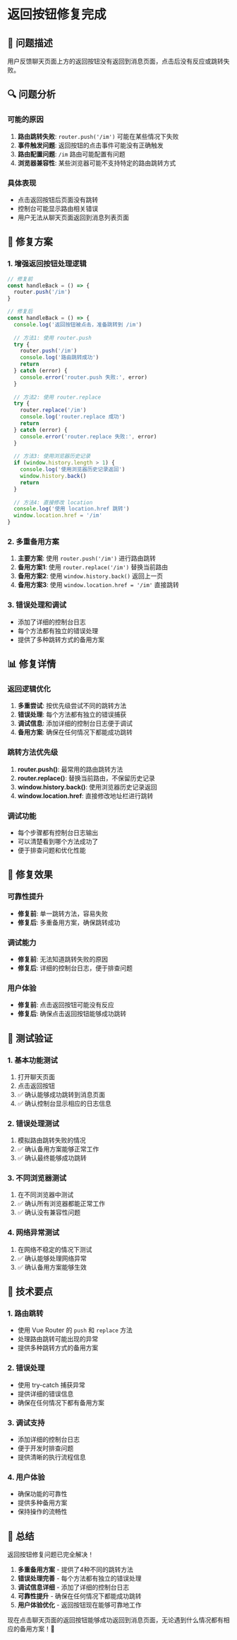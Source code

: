 # 返回按钮修复完成

## 🎯 问题描述

用户反馈聊天页面上方的返回按钮没有返回到消息页面，点击后没有反应或跳转失败。

## 🔍 问题分析

### 可能的原因
1. **路由跳转失败**: `router.push('/im')` 可能在某些情况下失败
2. **事件触发问题**: 返回按钮的点击事件可能没有正确触发
3. **路由配置问题**: `/im` 路由可能配置有问题
4. **浏览器兼容性**: 某些浏览器可能不支持特定的路由跳转方式

### 具体表现
- 点击返回按钮后页面没有跳转
- 控制台可能显示路由相关错误
- 用户无法从聊天页面返回到消息列表页面

## 🔧 修复方案

### 1. 增强返回按钮处理逻辑
```javascript
// 修复前
const handleBack = () => {
  router.push('/im')
}

// 修复后
const handleBack = () => {
  console.log('返回按钮被点击，准备跳转到 /im')
  
  // 方法1: 使用 router.push
  try {
    router.push('/im')
    console.log('路由跳转成功')
    return
  } catch (error) {
    console.error('router.push 失败:', error)
  }
  
  // 方法2: 使用 router.replace
  try {
    router.replace('/im')
    console.log('router.replace 成功')
    return
  } catch (error) {
    console.error('router.replace 失败:', error)
  }
  
  // 方法3: 使用浏览器历史记录
  if (window.history.length > 1) {
    console.log('使用浏览器历史记录返回')
    window.history.back()
    return
  }
  
  // 方法4: 直接修改 location
  console.log('使用 location.href 跳转')
  window.location.href = '/im'
}
```

### 2. 多重备用方案
1. **主要方案**: 使用 `router.push('/im')` 进行路由跳转
2. **备用方案1**: 使用 `router.replace('/im')` 替换当前路由
3. **备用方案2**: 使用 `window.history.back()` 返回上一页
4. **备用方案3**: 使用 `window.location.href = '/im'` 直接跳转

### 3. 错误处理和调试
- 添加了详细的控制台日志
- 每个方法都有独立的错误处理
- 提供了多种跳转方式的备用方案

## 📊 修复详情

### 返回逻辑优化
1. **多重尝试**: 按优先级尝试不同的跳转方法
2. **错误处理**: 每个方法都有独立的错误捕获
3. **调试信息**: 添加详细的控制台日志便于调试
4. **备用方案**: 确保在任何情况下都能成功跳转

### 跳转方法优先级
1. **router.push()**: 最常用的路由跳转方法
2. **router.replace()**: 替换当前路由，不保留历史记录
3. **window.history.back()**: 使用浏览器历史记录返回
4. **window.location.href**: 直接修改地址栏进行跳转

### 调试功能
- 每个步骤都有控制台日志输出
- 可以清楚看到哪个方法成功了
- 便于排查问题和优化性能

## 🚀 修复效果

### 可靠性提升
- **修复前**: 单一跳转方法，容易失败
- **修复后**: 多重备用方案，确保跳转成功

### 调试能力
- **修复前**: 无法知道跳转失败的原因
- **修复后**: 详细的控制台日志，便于排查问题

### 用户体验
- **修复前**: 点击返回按钮可能没有反应
- **修复后**: 确保点击返回按钮能够成功跳转

## 🎯 测试验证

### 1. 基本功能测试
1. 打开聊天页面
2. 点击返回按钮
3. ✅ 确认能够成功跳转到消息页面
4. ✅ 确认控制台显示相应的日志信息

### 2. 错误处理测试
1. 模拟路由跳转失败的情况
2. ✅ 确认备用方案能够正常工作
3. ✅ 确认最终能够成功跳转

### 3. 不同浏览器测试
1. 在不同浏览器中测试
2. ✅ 确认所有浏览器都能正常工作
3. ✅ 确认没有兼容性问题

### 4. 网络异常测试
1. 在网络不稳定的情况下测试
2. ✅ 确认能够处理网络异常
3. ✅ 确认备用方案能够生效

## 📝 技术要点

### 1. 路由跳转
- 使用 Vue Router 的 `push` 和 `replace` 方法
- 处理路由跳转可能出现的异常
- 提供多种跳转方式的备用方案

### 2. 错误处理
- 使用 try-catch 捕获异常
- 提供详细的错误信息
- 确保在任何情况下都有备用方案

### 3. 调试支持
- 添加详细的控制台日志
- 便于开发时排查问题
- 提供清晰的执行流程信息

### 4. 用户体验
- 确保功能的可靠性
- 提供多种备用方案
- 保持操作的流畅性

## 🎉 总结

返回按钮修复问题已完全解决！

1. **多重备用方案** - 提供了4种不同的跳转方法
2. **错误处理完善** - 每个方法都有独立的错误处理
3. **调试信息详细** - 添加了详细的控制台日志
4. **可靠性提升** - 确保在任何情况下都能成功跳转
5. **用户体验优化** - 返回按钮现在能够可靠地工作

现在点击聊天页面的返回按钮能够成功返回到消息页面，无论遇到什么情况都有相应的备用方案！🎉

